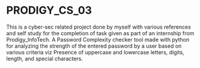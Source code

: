 # PRODIGY_CS_03
This is a cyber-sec related project done by myself with various references and self study for  the completion of task given as part of an internship from Prodigy_InfoTech.
A Password Complexity checker tool made with python for analyzing the strength of the entered password by a user based on various criteria viz Presence of uppercase and lowercase letters, digits, length, and special characters.

